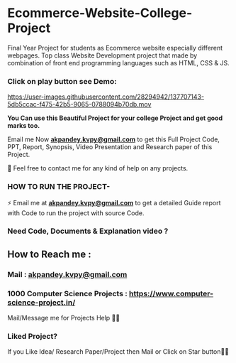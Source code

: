 # Ecommerce-Website-College-Project
Final Year Project for students as Ecommerce website especially different webpages. Top class Website Development project that made by combination of front end programming languages such as HTML, CSS &amp; JS.

### Click on play button see Demo:

https://user-images.githubusercontent.com/28294942/137707143-5db5ccac-f475-42b5-9065-0788094b70db.mov



**You Can use this Beautiful Project for your college Project and get good marks too.**

Email me Now **akpandey.kvpy@gmail.com** to get this Full Project Code, PPT, Report, Synopsis, Video Presentation and Research paper of this Project.

💌 Feel free to contact me for any kind of help on any projects.
 
### HOW TO RUN THE PROJECT-
⚡ Email me at **akpandey.kvpy@gmail.com** to get a detailed Guide report with Code to run the project with source Code.

### Need Code, Documents & Explanation video ? 

## How to Reach me :

### Mail : akpandey.kvpy@gmail.com



### 1000 Computer Science Projects : https://www.computer-science-project.in/

Mail/Message me for Projects Help 🙏🏻


### Liked Project?
If you Like Idea/ Research Paper/Project then Mail or Click on Star button🙏🏻



